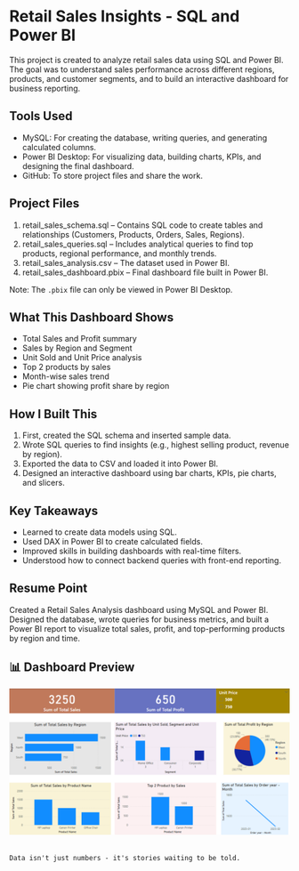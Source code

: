 # Retail Sales Insights - SQL and Power BI

This project is created to analyze retail sales data using SQL and Power BI. The goal was to understand sales performance across different regions, products, and customer segments, and to build an interactive dashboard for business reporting.


## Tools Used

- MySQL: For creating the database, writing queries, and generating calculated columns.
- Power BI Desktop: For visualizing data, building charts, KPIs, and designing the final dashboard.
- GitHub: To store project files and share the work.


## Project Files

1. retail_sales_schema.sql – Contains SQL code to create tables and relationships (Customers, Products, Orders, Sales, Regions).
2. retail_sales_queries.sql – Includes analytical queries to find top products, regional performance, and monthly trends.
3. retail_sales_analysis.csv – The dataset used in Power BI.
4. retail_sales_dashboard.pbix – Final dashboard file built in Power BI.

Note: The `.pbix` file can only be viewed in Power BI Desktop.


## What This Dashboard Shows

- Total Sales and Profit summary
- Sales by Region and Segment
- Unit Sold and Unit Price analysis
- Top 2 products by sales
- Month-wise sales trend
- Pie chart showing profit share by region


## How I Built This

1. First, created the SQL schema and inserted sample data.
2. Wrote SQL queries to find insights (e.g., highest selling product, revenue by region).
3. Exported the data to CSV and loaded it into Power BI.
4. Designed an interactive dashboard using bar charts, KPIs, pie charts, and slicers.


## Key Takeaways

- Learned to create data models using SQL.
- Used DAX in Power BI to create calculated fields.
- Improved skills in building dashboards with real-time filters.
- Understood how to connect backend queries with front-end reporting.


## Resume Point
Created a Retail Sales Analysis dashboard using MySQL and Power BI. Designed the database, wrote queries for business metrics, and built a Power BI report to visualize total sales, profit, and top-performing products by region and time.



## 📊 Dashboard Preview

![Retail Sales Dashboard](Retail_Sales_Dashboard.png)



                                                                                       Data isn't just numbers - it's stories waiting to be told.



